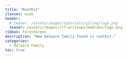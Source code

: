 ```yaml
---
title: "RootKit"
classes: wide
header:
  # teaser: /assets/images/tutorials/qiling/logo.png
  teaser: /assets/images/ctf-writeups/memlabs/logo.png
ribbon: ForestGreen
description: "New malware family found is rootkit."
categories:
  - Malware Family
toc: true
---
```

